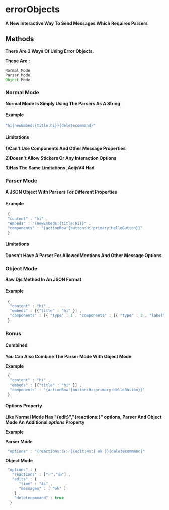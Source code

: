 # errorObjects

**A New Interactive Way To Send Messages Which Requires Parsers**

## Methods

**There Are 3 Ways Of Using Error Objects.**

**These Are :**

```js
Normal Mode
Parser Mode
Object Mode
```

### Normal Mode

**Normal Mode Is Simply Using The Parsers As A String**

#### Example

```js
"hi{newEmbed:{title:hi}}{deletecommand}"
```

#### Limitations

**1)Can't Use Components And Other Message Properties**

**2)Doesn't Allow Stickers Or Any Interaction Options**

**3)Has The Same Limitations ,AoijsV4 Had**

### Parser Mode

**A JSON Object With Parsers For Different Properties**

#### Example

```js
 {
 "content" : "hi" ,
 "embeds" : "{newEmbeds:{title:hi}}" ,
 "components" : "{actionRow:{button:Hi:primary:HelloButton}}"
 }
```

#### Limitations

**Doesn't Have A Parser For AllowedMentions And Other Message Options**

### Object Mode

**Raw Djs Method In An JSON Format**

#### Example

```js
 {
  "content" : "hi" ,
  "embeds" : [{"title" : "hi" }] ,
  "components" : [{ "type" : 1 , "components" : [{ "type" : 2 , "label" : "Hi" , "style" : 1 , "customId" : "HelloButton" }]}]
 }
```

### Bonus

#### Combined

**You Can Also Combine The Parser Mode With Object Mode**

**Example**

```js
 { 
  "content" : "hi" ,
  "embeds" : [{"title" : "hi" }] ,
  "components" : "{actionRow:{button:Hi:primary:HelloButton}}"
 }
```

#### Options Property

**Like Normal Mode Has "{edit}","{reactions:}" options, Parser And Object Mode An Additional **_**options**_** Property**

**Example**

**Parser Mode**

```js
 "options" : "{reactions:👍:✅}{edit:4s:{ ok }}{deletecommand}"
```

**Object Mode**

```js
 "options" : {
   "reactions" : ["✅","👍"] ,
   "edits" : { 
      "time" : "4s" ,
      "messages" : [ "ok" ] 
    } ,
    "deletecommand" : true 
  }
```
